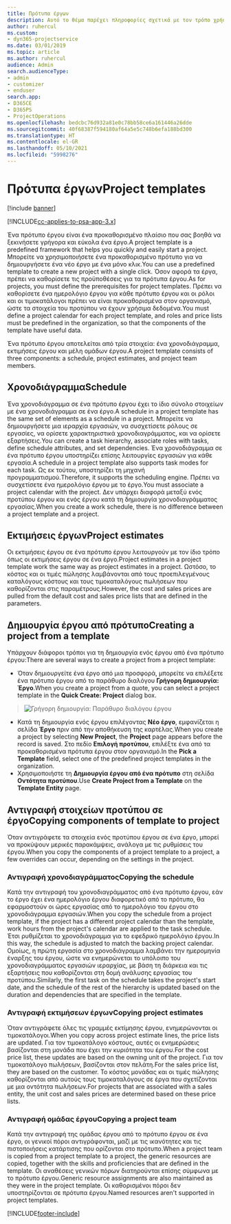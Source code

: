```yaml
---
title: Πρότυπα έργων
description: Αυτό το θέμα παρέχει πληροφορίες σχετικά με τον τρόπο χρήσης των προτύπων έργου για τη γρήγορη ρύθμιση του έργου.
author: ruhercul
ms.custom:
- dyn365-projectservice
ms.date: 03/01/2019
ms.topic: article
ms.author: ruhercul
audience: Admin
search.audienceType:
- admin
- customizer
- enduser
search.app:
- D365CE
- D365PS
- ProjectOperations
ms.openlocfilehash: bedcbc76d932a81e0c78bb58ce6a161446a26dde
ms.sourcegitcommit: 40f68387f594180af64a5e5c748b6efa188bd300
ms.translationtype: HT
ms.contentlocale: el-GR
ms.lasthandoff: 05/10/2021
ms.locfileid: "5998276"
---
```

# <a name="project-templates"></a><span data-ttu-id="45e23-103">Πρότυπα έργων</span><span class="sxs-lookup"><span data-stu-id="45e23-103">Project templates</span></span> 

[!include [banner](../includes/psa-now-project-operations.md)]

[!INCLUDE[cc-applies-to-psa-app-3.x](../includes/cc-applies-to-psa-app-3x.md)]

<span data-ttu-id="45e23-104">Ένα πρότυπο έργου είναι ένα προκαθορισμένο πλαίσιο που σας βοηθά να ξεκινήσετε γρήγορα και εύκολα ένα έργο.</span><span class="sxs-lookup"><span data-stu-id="45e23-104">A project template is a predefined framework that helps you quickly and easily start a project.</span></span> <span data-ttu-id="45e23-105">Μπορείτε να χρησιμοποιήσετε ένα προκαθορισμένο πρότυπο για να δημιουργήσετε ένα νέο έργο με ένα μόνο κλικ.</span><span class="sxs-lookup"><span data-stu-id="45e23-105">You can use a predefined template to create a new project with a single click.</span></span> <span data-ttu-id="45e23-106">Όσον αφορά τα έργα, πρέπει να καθορίσετε τις προϋποθέσεις για τα πρότυπα έργου.</span><span class="sxs-lookup"><span data-stu-id="45e23-106">As for projects, you must define the prerequisites for project templates.</span></span> <span data-ttu-id="45e23-107">Πρέπει να καθορίσετε ένα ημερολόγιο έργου για κάθε πρότυπο έργου και οι ρόλοι και οι τιμοκατάλογοι πρέπει να είναι προκαθορισμένα στον οργανισμό, ώστε τα στοιχεία του προτύπου να έχουν χρήσιμα δεδομένα.</span><span class="sxs-lookup"><span data-stu-id="45e23-107">You must define a project calendar for each project template, and roles and price lists must be predefined in the organization, so that the components of the template have useful data.</span></span>

<span data-ttu-id="45e23-108">Ένα πρότυπο έργου αποτελείται από τρία στοιχεία: ένα χρονοδιάγραμμα, εκτιμήσεις έργου και μέλη ομάδων έργου.</span><span class="sxs-lookup"><span data-stu-id="45e23-108">A project template consists of three components: a schedule, project estimates, and project team members.</span></span>

## <a name="schedule"></a><span data-ttu-id="45e23-109">Χρονοδιάγραμμα</span><span class="sxs-lookup"><span data-stu-id="45e23-109">Schedule</span></span>

<span data-ttu-id="45e23-110">Ένα χρονοδιάγραμμα σε ένα πρότυπο έργου έχει το ίδιο σύνολο στοιχείων με ένα χρονοδιάγραμμα σε ένα έργο.</span><span class="sxs-lookup"><span data-stu-id="45e23-110">A schedule in a project template has the same set of elements as a schedule in a project.</span></span> <span data-ttu-id="45e23-111">Μπορείτε να δημιουργήσετε μια ιεραρχία εργασιών, να συσχετίσετε ρόλους σε εργασίες, να ορίσετε χαρακτηριστικά χρονοδιαγράμματος, και να ορίσετε εξαρτήσεις.</span><span class="sxs-lookup"><span data-stu-id="45e23-111">You can create a task hierarchy, associate roles with tasks, define schedule attributes, and set dependencies.</span></span> <span data-ttu-id="45e23-112">Ένα χρονοδιάγραμμα σε ένα πρότυπο έργου υποστηρίζει επίσης λειτουργίες εργασιών για κάθε εργασία.</span><span class="sxs-lookup"><span data-stu-id="45e23-112">A schedule in a project template also supports task modes for each task.</span></span> <span data-ttu-id="45e23-113">Ως εκ τούτου, υποστηρίζει τη μηχανή προγραμματισμού.</span><span class="sxs-lookup"><span data-stu-id="45e23-113">Therefore, it supports the scheduling engine.</span></span> <span data-ttu-id="45e23-114">Πρέπει να συσχετίσετε ένα ημερολόγιο έργου με το έργο.</span><span class="sxs-lookup"><span data-stu-id="45e23-114">You must associate a project calendar with the project.</span></span> <span data-ttu-id="45e23-115">Δεν υπάρχει διαφορά μεταξύ ενός προτύπου έργου και ενός έργου κατά τη δημιουργία χρονοδιαγράμματος εργασίας.</span><span class="sxs-lookup"><span data-stu-id="45e23-115">When you create a work schedule, there is no difference between a project template and a project.</span></span>

## <a name="project-estimates"></a><span data-ttu-id="45e23-116">Εκτιμήσεις έργων</span><span class="sxs-lookup"><span data-stu-id="45e23-116">Project estimates</span></span>

<span data-ttu-id="45e23-117">Οι εκτιμήσεις έργου σε ένα πρότυπο έργου λειτουργούν με τον ίδιο τρόπο όπως οι εκτιμήσεις έργου σε ένα έργο.</span><span class="sxs-lookup"><span data-stu-id="45e23-117">Project estimates in a project template work the same way as project estimates in a project.</span></span> <span data-ttu-id="45e23-118">Ωστόσο, το κόστος και οι τιμές πώλησης λαμβάνονται από τους προεπιλεγμένους καταλόγους κόστους και τους τιμοκαταλόγους πωλήσεων που καθορίζονται στις παραμέτρους.</span><span class="sxs-lookup"><span data-stu-id="45e23-118">However, the cost and sales prices are pulled from the default cost and sales price lists that are defined in the parameters.</span></span>

## <a name="creating-a-project-from-a-template"></a><span data-ttu-id="45e23-119">Δημιουργία έργου από πρότυπο</span><span class="sxs-lookup"><span data-stu-id="45e23-119">Creating a project from a template</span></span>
 
<span data-ttu-id="45e23-120">Υπάρχουν διάφοροι τρόποι για τη δημιουργία ενός έργου από ένα πρότυπο έργου:</span><span class="sxs-lookup"><span data-stu-id="45e23-120">There are several ways to create a project from a project template:</span></span>

- <span data-ttu-id="45e23-121">Όταν δημιουργείτε ένα έργο από μια προσφορά, μπορείτε να επιλέξετε ένα πρότυπο έργου από το παράθυρο διαλόγου **Γρήγορη δημιουργία: Έργο**.</span><span class="sxs-lookup"><span data-stu-id="45e23-121">When you create a project from a quote, you can select a project template in the **Quick Create: Project** dialog box.</span></span>

> ![Γρήγορη δημιουργία: Παράθυρο διαλόγου έργου](media/project-11.png)

- <span data-ttu-id="45e23-123">Κατά τη δημιουργία ενός έργου επιλέγοντας **Νέο έργο**, εμφανίζεται η σελίδα **Έργο** πριν από την αποθήκευση της καρτέλας.</span><span class="sxs-lookup"><span data-stu-id="45e23-123">When you create a project by selecting **New Project**, the **Project** page appears before the record is saved.</span></span> <span data-ttu-id="45e23-124">Στο πεδίο **Επιλογή προτύπου**, επιλέξτε ένα από τα προκαθορισμένα πρότυπα έργου στον οργανισμό.</span><span class="sxs-lookup"><span data-stu-id="45e23-124">In the **Pick a Template** field, select one of the predefined project templates in the organization.</span></span>
- <span data-ttu-id="45e23-125">Χρησιμοποιήστε τη **Δημιουργία έργου από ένα πρότυπο** στη σελίδα **Οντότητα προτύπου**.</span><span class="sxs-lookup"><span data-stu-id="45e23-125">Use **Create Project from a Template** on the **Template Entity** page.</span></span>

## <a name="copying-components-of-template-to-project"></a><span data-ttu-id="45e23-126">Αντιγραφή στοιχείων προτύπου σε έργο</span><span class="sxs-lookup"><span data-stu-id="45e23-126">Copying components of template to project</span></span>

<span data-ttu-id="45e23-127">Όταν αντιγράφετε τα στοιχεία ενός προτύπου έργου σε ένα έργο, μπορεί να προκύψουν μερικές παρακάμψεις, ανάλογα με τις ρυθμίσεις του έργου.</span><span class="sxs-lookup"><span data-stu-id="45e23-127">When you copy the components of a project template to a project, a few overrides can occur, depending on the settings in the project.</span></span>

### <a name="copying-the-schedule"></a><span data-ttu-id="45e23-128">Αντιγραφή χρονοδιαγράμματος</span><span class="sxs-lookup"><span data-stu-id="45e23-128">Copying the schedule</span></span>

<span data-ttu-id="45e23-129">Κατά την αντιγραφή του χρονοδιαγράμματος από ένα πρότυπο έργου, εάν το έργο έχει ένα ημερολόγιο έργου διαφορετικό από το πρότυπο, θα εφαρμοστούν οι ώρες εργασίας από το ημερολόγιο του έργου στο χρονοδιάγραμμα εργασιών.</span><span class="sxs-lookup"><span data-stu-id="45e23-129">When you copy the schedule from a project template, if the project has a different project calendar than the template, work hours from the project's calendar are applied to the task schedule.</span></span> <span data-ttu-id="45e23-130">Έτσι ρυθμίζεται το χρονοδιάγραμμα για το εφεδρικό ημερολόγιο έργου.</span><span class="sxs-lookup"><span data-stu-id="45e23-130">In this way, the schedule is adjusted to match the backing project calendar.</span></span> <span data-ttu-id="45e23-131">Ομοίως, η πρώτη εργασία στο χρονοδιάγραμμα λαμβάνει την ημερομηνία έναρξης του έργου, ώστε να ενημερώνεται το υπόλοιπο του χρονοδιαγράμματος εργασιών ιεραρχίας, με βάση τη διάρκεια και τις εξαρτήσεις που καθορίζονται στη δομή ανάλυσης εργασίας του προτύπου.</span><span class="sxs-lookup"><span data-stu-id="45e23-131">Similarly, the first task on the schedule takes the project's start date, and the schedule of the rest of the hierarchy is updated based on the duration and dependencies that are specified in the template.</span></span> 

### <a name="copying-project-estimates"></a><span data-ttu-id="45e23-132">Αντιγραφή εκτιμήσεων έργων</span><span class="sxs-lookup"><span data-stu-id="45e23-132">Copying project estimates</span></span> 

<span data-ttu-id="45e23-133">Όταν αντιγράφετε όλες τις γραμμές εκτίμησης έργου, ενημερώνονται οι τιμοκατάλογοι.</span><span class="sxs-lookup"><span data-stu-id="45e23-133">When you copy across project estimate lines, the price lists are updated.</span></span> <span data-ttu-id="45e23-134">Για τον τιμοκατάλογο κόστους, αυτές οι ενημερώσεις βασίζονται στη μονάδα που έχει την κυριότητα του έργου.</span><span class="sxs-lookup"><span data-stu-id="45e23-134">For the cost price list, these updates are based on the owning unit of the project.</span></span> <span data-ttu-id="45e23-135">Για τον τιμοκατάλογο πωλήσεων, βασίζονται στον πελάτη.</span><span class="sxs-lookup"><span data-stu-id="45e23-135">For the sales price list, they are based on the customer.</span></span> <span data-ttu-id="45e23-136">Το κόστος μονάδας και οι τιμές πώλησης καθορίζονται από αυτούς τους τιμοκαταλόγους σε έργα που σχετίζονται με μια οντότητα πωλήσεων.</span><span class="sxs-lookup"><span data-stu-id="45e23-136">For projects that are associated with a sales entity, the unit cost and sales prices are determined based on these price lists.</span></span>

### <a name="copying-a-project-team"></a><span data-ttu-id="45e23-137">Αντιγραφή ομάδας έργου</span><span class="sxs-lookup"><span data-stu-id="45e23-137">Copying a project team</span></span>

<span data-ttu-id="45e23-138">Κατά την αντιγραφή της ομάδας έργου από το πρότυπο έργου σε ένα έργο, οι γενικοί πόροι αντιγράφονται, μαζί με τις ικανότητες και τις πιστοποιήσεις κατάρτισης που ορίζονται στο πρότυπο.</span><span class="sxs-lookup"><span data-stu-id="45e23-138">When a project team is copied from a project template to a project, the generic resources are copied, together with the skills and proficiencies that are defined in the template.</span></span> <span data-ttu-id="45e23-139">Οι αναθέσεις γενικών πόρων διατηρούνται επίσης σύμφωνα με το πρότυπο έργου.</span><span class="sxs-lookup"><span data-stu-id="45e23-139">Generic resource assignments are also maintained as they were in the project template.</span></span> <span data-ttu-id="45e23-140">Οι καθορισμένοι πόροι δεν υποστηρίζονται σε πρότυπα έργου.</span><span class="sxs-lookup"><span data-stu-id="45e23-140">Named resources aren't supported in project templates.</span></span>


[!INCLUDE[footer-include](../includes/footer-banner.md)]